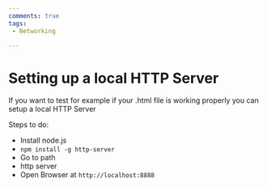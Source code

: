 ```yaml
---
comments: true
tags:
 - Networking

---
```


# Setting up a local HTTP Server
If you want to test for example if your .html file is working properly you can setup a local HTTP Server

Steps to do:
- Install node.js
- `npm install -g http-server`
- Go to path
- http server
- Open Browser at `http://localhost:8888`

